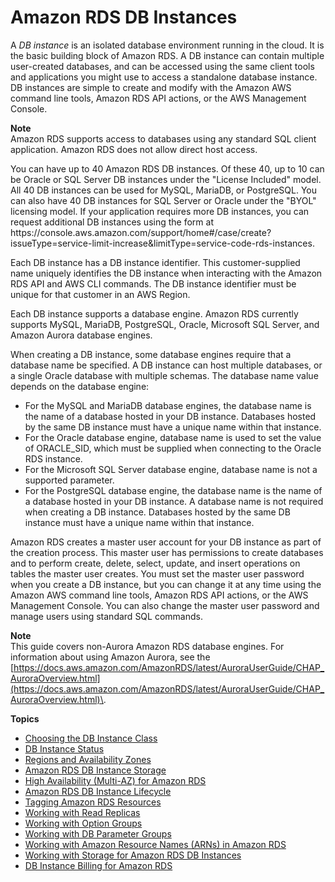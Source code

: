 # Amazon RDS DB Instances<a name="Overview.DBInstance"></a>

A *DB instance* is an isolated database environment running in the cloud\. It is the basic building block of Amazon RDS\. A DB instance can contain multiple user\-created databases, and can be accessed using the same client tools and applications you might use to access a standalone database instance\. DB instances are simple to create and modify with the Amazon AWS command line tools, Amazon RDS API actions, or the AWS Management Console\. 

**Note**  
Amazon RDS supports access to databases using any standard SQL client application\. Amazon RDS does not allow direct host access\. 

You can have up to 40 Amazon RDS DB instances\. Of these 40, up to 10 can be Oracle or SQL Server DB instances under the "License Included" model\. All 40 DB instances can be used for MySQL, MariaDB, or PostgreSQL\. You can also have 40 DB instances for SQL Server or Oracle under the "BYOL" licensing model\. If your application requires more DB instances, you can request additional DB instances using the form at https://console\.aws\.amazon\.com/support/home\#/case/create?issueType=service\-limit\-increase&limitType=service\-code\-rds\-instances\. 

Each DB instance has a DB instance identifier\. This customer\-supplied name uniquely identifies the DB instance when interacting with the Amazon RDS API and AWS CLI commands\. The DB instance identifier must be unique for that customer in an AWS Region\. 

Each DB instance supports a database engine\. Amazon RDS currently supports MySQL, MariaDB, PostgreSQL, Oracle, Microsoft SQL Server, and Amazon Aurora database engines\. 

When creating a DB instance, some database engines require that a database name be specified\. A DB instance can host multiple databases, or a single Oracle database with multiple schemas\. The database name value depends on the database engine: 
+ For the MySQL and MariaDB database engines, the database name is the name of a database hosted in your DB instance\. Databases hosted by the same DB instance must have a unique name within that instance\. 
+ For the Oracle database engine, database name is used to set the value of ORACLE\_SID, which must be supplied when connecting to the Oracle RDS instance\. 
+ For the Microsoft SQL Server database engine, database name is not a supported parameter\.
+ For the PostgreSQL database engine, the database name is the name of a database hosted in your DB instance\. A database name is not required when creating a DB instance\. Databases hosted by the same DB instance must have a unique name within that instance\.

Amazon RDS creates a master user account for your DB instance as part of the creation process\. This master user has permissions to create databases and to perform create, delete, select, update, and insert operations on tables the master user creates\. You must set the master user password when you create a DB instance, but you can change it at any time using the Amazon AWS command line tools, Amazon RDS API actions, or the AWS Management Console\. You can also change the master user password and manage users using standard SQL commands\. 

**Note**  
This guide covers non\-Aurora Amazon RDS database engines\. For information about using Amazon Aurora, see the [https://docs.aws.amazon.com/AmazonRDS/latest/AuroraUserGuide/CHAP_AuroraOverview.html](https://docs.aws.amazon.com/AmazonRDS/latest/AuroraUserGuide/CHAP_AuroraOverview.html)\.

**Topics**
+ [Choosing the DB Instance Class](Concepts.DBInstanceClass.md)
+ [DB Instance Status](Overview.DBInstance.Status.md)
+ [Regions and Availability Zones](Concepts.RegionsAndAvailabilityZones.md)
+ [Amazon RDS DB Instance Storage](CHAP_Storage.md)
+ [High Availability \(Multi\-AZ\) for Amazon RDS](Concepts.MultiAZ.md)
+ [Amazon RDS DB Instance Lifecycle](CHAP_CommonTasks.md)
+ [Tagging Amazon RDS Resources](USER_Tagging.md)
+ [Working with Read Replicas](USER_ReadRepl.md)
+ [Working with Option Groups](USER_WorkingWithOptionGroups.md)
+ [Working with DB Parameter Groups](USER_WorkingWithParamGroups.md)
+ [Working with Amazon Resource Names \(ARNs\) in Amazon RDS](USER_Tagging.ARN.md)
+ [Working with Storage for Amazon RDS DB Instances](USER_PIOPS.StorageTypes.md)
+ [DB Instance Billing for Amazon RDS](User_DBInstanceBilling.md)